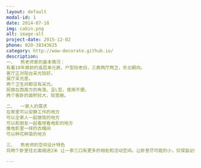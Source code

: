 ```yaml
---
layout: default
modal-id: 1
date: 2014-07-18
img: cabin.png
alt: image-alt
project-date: 2015-12-02
phone: 020-38343625
category: http://wow-decorate.github.io/
description:
一、	熊老师家的基本情况：
有着18年房龄的高层单元房，户型较老旧，三房两厅两卫，东北朝向。
客厅正对阳台采光较好。
餐厅采光差。
两个卫生间都没有采光。
厨房在西南方的角落，呈L型，使用不便。
两个客卧的面积较大，较宽敞。

二、	一家人的需求
在家里可以安静工作的地方
可以全家人一起做饭的地方
可以和朋友一起看球看电影的地方
像电影里一样的衣帽间
可以种花种菜的地方

三、	熊老师的空间设计特色
将两个卧室往北面缩进2米 让一家三口有更多的相处和活动空间。让卧室尽可能的小，仅保留必要的储物和舒适的睡眠空间，走出卧室，我们期待可以营造一个和睦亲密的家庭环境。

---
```

